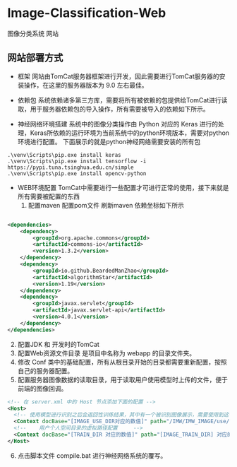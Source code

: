 # Image-Classification-Web

图像分类系统 网站

## 网站部署方式

- 框架 网站由TomCat服务器框架进行开发，因此需要进行TomCat服务器的安装操作，在这里的服务器版本为 9.0 左右最佳。

- 依赖包 系统依赖诸多第三方库，需要将所有被依赖的包提供给TomCat进行读取，用于服务器依赖包的导入操作，所有需要被导入的依赖如下所示。

- 神经网络环境搭建 系统中的图像分类操作由 Python 对应的 Keras 进行的处理，Keras所依赖的运行环境为当前系统中的python环境版本，需要对python环境进行配置。 下面展示的就是python神经网络需要安装的所有包

```shell
.\venv\Scripts\pip.exe install keras
.\venv\Scripts\pip.exe install tensorflow -i https://pypi.tuna.tsinghua.edu.cn/simple
.\venv\Scripts\pip.exe install opencv-python
```

- WEB环境配置 TomCat中需要进行一些配置才可进行正常的使用，接下来就是所有需要被配置的东西
    1. 配置maven 配置pom文件 刷新maven 依赖坐标如下所示

```xml

<dependencies>
    <dependency>
        <groupId>org.apache.commons</groupId>
        <artifactId>commons-io</artifactId>
        <version>1.3.2</version>
    </dependency>
    <dependency>
        <groupId>io.github.BeardedManZhao</groupId>
        <artifactId>algorithmStar</artifactId>
        <version>1.19</version>
    </dependency>
    <dependency>
        <groupId>javax.servlet</groupId>
        <artifactId>javax.servlet-api</artifactId>
        <version>4.0.1</version>
    </dependency>
</dependencies>
```

2. 配置JDK 和 开发时的TomCat
3. 配置Web资源文件目录 是项目中名称为 webapp 的目录文件夹。
4. 修改 Conf 类中的基础配置，所有从根目录开始的目录都需要重新配置，按照自己的服务器配置。
5. 配置服务器图像数据的读取目录，用于读取用户使用模型时上传的文件，便于前端的图像回调。
```xml
<!-- 在 server.xml 中的 Host 节点添加下面的配置 -->
<Host>
  <!-- 使用模型进行识别之后会返回性训练结果，其中有一个被识别图像展示，需要使用到这个虚拟路径 -->
  <Context docBase="[IMAGE_USE_DIR对应的数值]" path="/IMW/IMW_IMAGE/use/" reloadable="true"/>
  <!--    用户个人空间目录的虚拟路径配置     -->
  <Context docBase="[TRAIN_DIR 对应的数值]" path="[IMAGE_TRAIN_DIR] 对应的数值" reloadable="true"/>
</Host>
```
6. 点击脚本文件 compile.bat 进行神经网络系统的覆写。